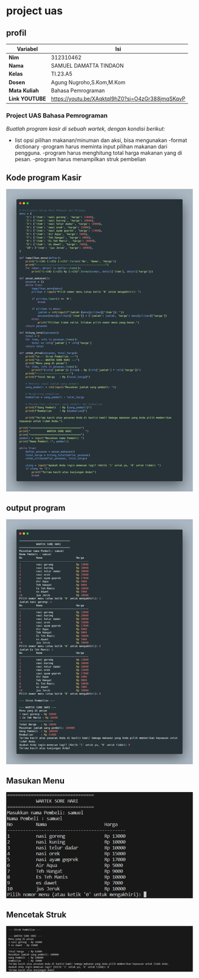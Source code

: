 # project uas

## profil
| Variabel | Isi |
| ---------- | --- |
| **Nim** | 312310462 |
| **Nama** | SAMUEL DAMATTA TINDAON |
| **Kelas** | TI.23.A5 |
| **Dosen** | Agung Nugroho,S.Kom,M.Kom |
| **Mata Kuliah** | Bahasa Pemrograman |
| **Link YOUTUBE** | https://youtu.be/XAqktqI9hZ0?si=O4zGr388jmqSKqyP |

### Project UAS Bahasa Pemrograman

*Buatlah program kasir di sebuah wartek, dengan kondisi berikut:*
- list opsi pilihan makanan/minuman dan aksi, bisa mengunakan
-format dictionary
-program harus meminta input pilihan makanan dari pengguna.
-program harus menghitung total harga makanan yang di pesan.
-program harus menampilkan struk pembelian

## Kode program Kasir
![Alt text](carbon1-1.png)

## output program
![Alt text](carbon2.png)

## Masukan Menu
![Alt text](<Screenshot 2024-01-10 135047.png>)

## Mencetak Struk
![Alt text](<Screenshot 2024-01-10 135328.png>)
